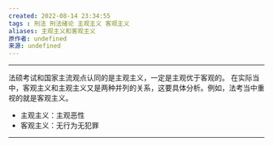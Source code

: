 ```yaml
---
created: 2022-08-14 23:34:55
tags : 刑法 刑法绪论 主观主义 客观主义
aliases: 主观主义和客观主义
原作者: undefined
来源: undefined
---
```

---
法硕考试和国家主流观点认同的是主观主义，一定是主观优于客观的。
在实际当中，客观主义和主观主义又是两种并列的关系，这要具体分析。例如，法考当中重视的就是客观主义。

* 主观主义：主观恶性
* 客观主义：无行为无犯罪

---

